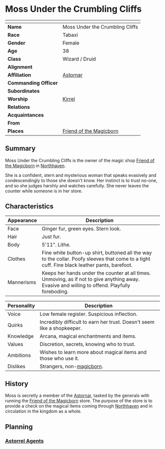 # Moss Under the Crumbling Cliffs

| []() | |
| --- | --- |
| **Name** | Moss Under the Crumbling Cliffs |
| **Race** | Tabaxi |
| **Gender** | Female |
| **Age** | 38 |
| **Class** | Wizard / Druid |
| **Alignment** | |
| **Affiliation** | [Astornar](../organisations/astornar.md) |
| **Commanding Officer** | |
| **Subordinates** | |
| **Worship** | [Kirrel](../gods/deities/kirrel.md) |
| **Relations** | |
| **Acquaintances** | |
| **From** | |
| **Places** | [Friend of the Magicborn](../places/buildings/shops/friend-of-the-magicborn.md) |

## Summary

Moss Under the Crumbling Cliffs is the owner of the magic shop [Friend of the Magicborn](../places/buildings/shops/friend-of-the-magicborn.md) in [Northhaven](../places/cities/northhaven.md).

She is a confident, stern and mysterious woman that speaks evasively and condescendingly to those she doesn't know. Her instinct is to trust no-one, and so she judges harshly and watches carefully. She never leaves the counter while someone is in her store.

## Characteristics

| Appearance | Description |
| --- | --- |
| Face | Ginger fur, green eyes. Stern look. |
| Hair | Just fur. |
| Body | 5'11". Lithe. |
| Clothes | Fine white button-up shirt, buttoned all the way to the collar. Poofy sleeves that come to a tight cuff. Fine black leather pants, barefoot. |
| Mannerisms | Keeps her hands under the counter at all times. Unmoving, as if not to give anything away. Evasive and willing to offend. Playfully foreboding. |

| Personality | Description |
| --- | --- |
| Voice | Low female register. Suspicious inflection. |
| Quirks | Incredibly difficult to earn her trust. Doesn't seem like a shopkeeper. |
| Knowledge | Arcana, magical enchantments and items. |
| Values | Discretion, secrets, knowing who to trust. |
| Ambitions | Wishes to learn more about magical items and those who use it. |
| Dislikes | Strangers, non-[magicborn](../civilisations/kingdom-of-astor/magicborn.md). |

## History

Moss is secretly a member of the [Astornar](../organisations/astornar.md), tasked by the generals with running the [Friend of the Magicborn](../places/buildings/shops/friend-of-the-magicborn.md) store. The purpose of the store is to provide a check on the magical items coming through [Northhaven](../places/cities/northhaven.md) and in circulation in the kingdom as a whole.

## Planning

### [Astorrel Agents](../campaigns/astorrel-agents/astorrel-agents.md)
